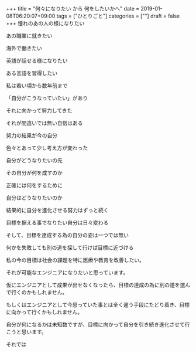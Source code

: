 +++
title = "何々になりたい から 何をしたいかへ"
date = 2019-01-08T06:20:07+09:00
tags = ["ひとりごと"]
categories = [""]
draft = false
+++
憧れのあの人の様になりたい

あの職業に就きたい

海外で働きたい

英語が話せる様になりたい

ある言語を習得したい

私は若い頃から数年前まで

「自分がこうなっていたい」があり

それに向かって努力してきた

それが間違いでは無い自信はある

努力の結果が今の自分

色々とあって少し考え方が変わった

自分がどうなりたいの先

その自分が何を成すのか

正確には何をするために

自分はどうなりたいのか

結果的に自分を進化させる努力はずっと続く

目標を据える事でなりたい自分は日々変わる

そして、目標を達成する為の自分の姿は一つでは無い

何かを失敗しても別の道を探して行けば目標に近づける

私の今の目標は社会の課題を特に医療や教育を改善したい。

それが可能なエンジニアになりたいと思っています。

仮にエンジニアとして成果が出せなくなったら、目標の達成の為に別の道を選んで行くのかもしれません。

もしくはエンジニアとして今思っていた事とは全く違う手段にたどり着き、目標に向かって行くかもしれません。

自分が何になるかは未知数ですが、目標に向かって自分を引き続き進化させて行こうと思います。

それでは
